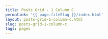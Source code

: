 ```yaml
---
title: Posts Grid - 1 Column C
permalink: '{{ page.fileSlug }}/index.html'
layout: posts-grid-1-column-c.html
slug: posts-grid-1-column-c
tags: pages
---
```



